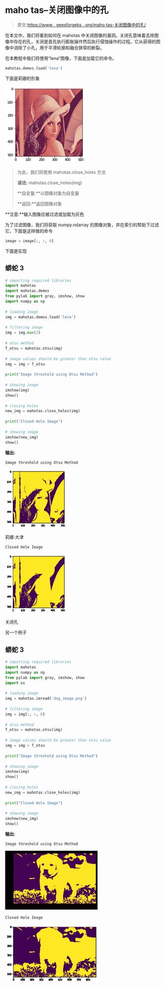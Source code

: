# maho tas–关闭图像中的孔

> 原文:[https://www . geesforgeks . org/maho tas-关闭图像中的孔/](https://www.geeksforgeeks.org/mahotas-closing-holes-in-image/)

在本文中，我们将看到如何在 mahotas 中关闭图像的漏洞。关闭孔意味着去除图像中存在的孔，关闭是首先执行膨胀操作然后执行侵蚀操作的过程。它从获得的图像中消除了小孔，用于平滑轮廓和融合狭窄的断裂。

在本教程中我们将使用“lena”图像，下面是加载它的命令。

```py
mahotas.demos.load('lena')
```

下面是莉娜的形象

![](img/c6cf4d1584ad896c98148d7fd44b7f25.png)

> 为此，我们将使用 mahotas.close_holes 方法
> 
> **语法:** mahotas.close_holes(img)
> 
> **自变量:**以图像对象为自变量
> 
> **返回:**返回图像对象

**注意:**输入图像应被过滤或加载为灰色

为了过滤图像，我们将获取 numpy.ndarray 的图像对象，并在索引的帮助下过滤它，下面是这样做的命令

```py
image = image[:, :, 0]
```

下面是实现

## 蟒蛇 3

```py
# importing required libraries
import mahotas
import mahotas.demos
from pylab import gray, imshow, show
import numpy as np

# loading image
img = mahotas.demos.load('lena')

# filtering image
img = img.max(2)

# otsu method
T_otsu = mahotas.otsu(img)

# image values should be greater than otsu value
img = img > T_otsu

print("Image threshold using Otsu Method")

# showing image
imshow(img)
show()

# closing holes
new_img = mahotas.close_holes(img)

print("Closed Hole Image")

# showing image
imshow(new_img)
show()
```

**输出:**

```py
Image threshold using Otsu Method
```

![](img/f54bc66d6ee5e2ae67147f74284d0f2e.png)

莉娜·大津

```py
Closed Hole Image
```

![](img/6742fe2835f85c6a0cd37494ab6593d1.png)

关闭孔

另一个例子

## 蟒蛇 3

```py
# importing required libraries
import mahotas
import numpy as np
from pylab import gray, imshow, show
import os

# loading image
img = mahotas.imread('dog_image.png')

# filtering image
img = img[:, :, 0]

# otsu method
T_otsu = mahotas.otsu(img)  

# image values should be greater than otsu value
img = img > T_otsu

print("Image threshold using Otsu Method")

# showing image
imshow(img)
show()

# closing holes
new_img = mahotas.close_holes(img)

print("Closed Hole Image")

# showing image
imshow(new_img)
show()
```

**输出:**

```py
Image threshold using Otsu Method
```

![](img/dd185d10a0b4d43f222c707ecfc5174f.png)

```py
Closed Hole Image
```

![](img/2ce454f0f3217775c747e2dc16375676.png)